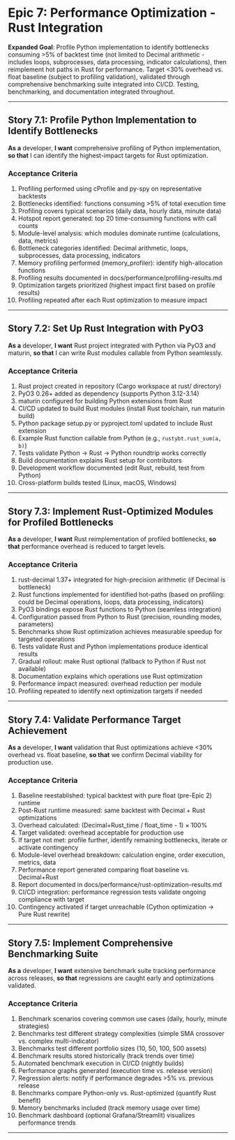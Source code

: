 # Epic 7: Performance Optimization - Rust Integration

**Expanded Goal**: Profile Python implementation to identify bottlenecks consuming >5% of backtest time (not limited to Decimal arithmetic - includes loops, subprocesses, data processing, indicator calculations), then reimplement hot paths in Rust for performance. Target <30% overhead vs. float baseline (subject to profiling validation), validated through comprehensive benchmarking suite integrated into CI/CD. Testing, benchmarking, and documentation integrated throughout.

---

## Story 7.1: Profile Python Implementation to Identify Bottlenecks

**As a** developer,
**I want** comprehensive profiling of Python implementation,
**so that** I can identify the highest-impact targets for Rust optimization.

### Acceptance Criteria

1. Profiling performed using cProfile and py-spy on representative backtests
2. Bottlenecks identified: functions consuming >5% of total execution time
3. Profiling covers typical scenarios (daily data, hourly data, minute data)
4. Hotspot report generated: top 20 time-consuming functions with call counts
5. Module-level analysis: which modules dominate runtime (calculations, data, metrics)
6. Bottleneck categories identified: Decimal arithmetic, loops, subprocesses, data processing, indicators
7. Memory profiling performed (memory_profiler): identify high-allocation functions
8. Profiling results documented in docs/performance/profiling-results.md
9. Optimization targets prioritized (highest impact first based on profile results)
10. Profiling repeated after each Rust optimization to measure impact

---

## Story 7.2: Set Up Rust Integration with PyO3

**As a** developer,
**I want** Rust project integrated with Python via PyO3 and maturin,
**so that** I can write Rust modules callable from Python seamlessly.

### Acceptance Criteria

1. Rust project created in repository (Cargo workspace at rust/ directory)
2. PyO3 0.26+ added as dependency (supports Python 3.12-3.14)
3. maturin configured for building Python extensions from Rust
4. CI/CD updated to build Rust modules (install Rust toolchain, run maturin build)
5. Python package setup.py or pyproject.toml updated to include Rust extension
6. Example Rust function callable from Python (e.g., `rustybt.rust_sum(a, b)`)
7. Tests validate Python → Rust → Python roundtrip works correctly
8. Build documentation explains Rust setup for contributors
9. Development workflow documented (edit Rust, rebuild, test from Python)
10. Cross-platform builds tested (Linux, macOS, Windows)

---

## Story 7.3: Implement Rust-Optimized Modules for Profiled Bottlenecks

**As a** developer,
**I want** Rust reimplementation of profiled bottlenecks,
**so that** performance overhead is reduced to target levels.

### Acceptance Criteria

1. rust-decimal 1.37+ integrated for high-precision arithmetic (if Decimal is bottleneck)
2. Rust functions implemented for identified hot-paths (based on profiling: could be Decimal operations, loops, data processing, indicators)
3. PyO3 bindings expose Rust functions to Python (seamless integration)
4. Configuration passed from Python to Rust (precision, rounding modes, parameters)
5. Benchmarks show Rust optimization achieves measurable speedup for targeted operations
6. Tests validate Rust and Python implementations produce identical results
7. Gradual rollout: make Rust optional (fallback to Python if Rust not available)
8. Documentation explains which operations use Rust optimization
9. Performance impact measured: overhead reduction per module
10. Profiling repeated to identify next optimization targets if needed

---

## Story 7.4: Validate Performance Target Achievement

**As a** developer,
**I want** validation that Rust optimizations achieve <30% overhead vs. float baseline,
**so that** we confirm Decimal viability for production use.

### Acceptance Criteria

1. Baseline reestablished: typical backtest with pure float (pre-Epic 2) runtime
2. Post-Rust runtime measured: same backtest with Decimal + Rust optimizations
3. Overhead calculated: (Decimal+Rust_time / float_time - 1) × 100%
4. Target validated: overhead acceptable for production use
5. If target not met: profile further, identify remaining bottlenecks, iterate or activate contingency
6. Module-level overhead breakdown: calculation engine, order execution, metrics, data
7. Performance report generated comparing float baseline vs. Decimal+Rust
8. Report documented in docs/performance/rust-optimization-results.md
9. CI/CD integration: performance regression tests validate ongoing compliance with target
10. Contingency activated if target unreachable (Cython optimization → Pure Rust rewrite)

---

## Story 7.5: Implement Comprehensive Benchmarking Suite

**As a** developer,
**I want** extensive benchmark suite tracking performance across releases,
**so that** regressions are caught early and optimizations validated.

### Acceptance Criteria

1. Benchmark scenarios covering common use cases (daily, hourly, minute strategies)
2. Benchmarks test different strategy complexities (simple SMA crossover vs. complex multi-indicator)
3. Benchmarks test different portfolio sizes (10, 50, 100, 500 assets)
4. Benchmark results stored historically (track trends over time)
5. Automated benchmark execution in CI/CD (nightly builds)
6. Performance graphs generated (execution time vs. release version)
7. Regression alerts: notify if performance degrades >5% vs. previous release
8. Benchmarks compare Python-only vs. Rust-optimized (quantify Rust benefit)
9. Memory benchmarks included (track memory usage over time)
10. Benchmark dashboard (optional Grafana/Streamlit) visualizes performance trends

---
